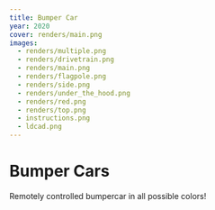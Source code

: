 ```yaml
---
title: Bumper Car
year: 2020
cover: renders/main.png
images:
  - renders/multiple.png
  - renders/drivetrain.png
  - renders/main.png
  - renders/flagpole.png
  - renders/side.png
  - renders/under_the_hood.png
  - renders/red.png
  - renders/top.png
  - instructions.png
  - ldcad.png
---
```


# Bumper Cars

Remotely controlled bumpercar in all possible colors!
